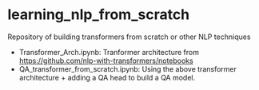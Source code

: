 # learning_nlp_from_scratch

Repository of building transformers from scratch or other NLP techniques

* Transformer_Arch.ipynb: Tranformer architecture from https://github.com/nlp-with-transformers/notebooks
* QA_transformer_from_scratch.ipynb: Using the above transformer architecture + adding a QA head to build a QA model. 
